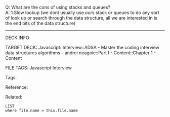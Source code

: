 Q: What are the cons of using stacks and queues?  
A: 1.Slow lookup (we dont usually use ours stack or queues to do any sort of look up or search through the data structure, all we are interested in is the end bits of the data structure)
<!--ID: 1690027054731-->

---

DECK INFO

TARGET DECK: Javascript::Interview::ADSA - Master the coding interview data structures algorithms - andrei neagoie::Part I - Content::Chapter 1 - Content

FILE TAGS: Javascript Interview

Tags:

Reference:

Related:

```dataview
LIST
where file.name = this.file.name
```

